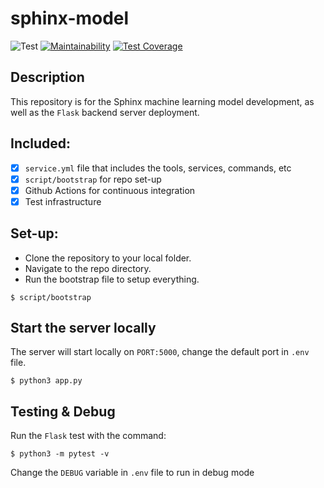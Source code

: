 # sphinx-model

![Test](https://github.com/JerryIshihara/user-behaviour-analysis-model/workflows/CI/badge.svg?branch=main)
[![Maintainability](https://api.codeclimate.com/v1/badges/a99a88d28ad37a79dbf6/maintainability)](https://codeclimate.com/github/codeclimate/codeclimate/maintainability)
[![Test Coverage](https://api.codeclimate.com/v1/badges/a99a88d28ad37a79dbf6/test_coverage)](https://codeclimate.com/github/codeclimate/codeclimate/test_coverage)

## Description

This repository is for the Sphinx machine learning model development, as well as the `Flask` backend server deployment.

## Included:

- [x] `service.yml` file that includes the tools, services, commands, etc
- [x] `script/bootstrap` for repo set-up
- [x] Github Actions for continuous integration
- [x] Test infrastructure

## Set-up:

- Clone the repository to your local folder.
- Navigate to the repo directory.
- Run the bootstrap file to setup everything.

```
$ script/bootstrap
```

## Start the server locally

The server will start locally on `PORT:5000`, change the default port in `.env` file.

```
$ python3 app.py
```

## Testing & Debug

Run the `Flask` test with the command:

```
$ python3 -m pytest -v
```

Change the `DEBUG` variable in `.env` file to run in debug mode
